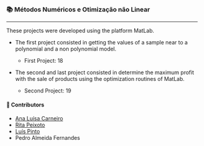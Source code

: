 ### :books: Métodos Numéricos e Otimização não Linear 
***

These projects were developed using the platform MatLab.

- The first project consisted in getting the values of a sample near to a polynomial and a non polynomial model.
  - First Project: 18

- The second and last project consisted in determine the maximum profit with the sale of products using the optimization routines of MatLab. 
  - Second Project: 19

#### :handshake: Contributors 
- [Ana Luísa Carneiro](https://github.com/Analucar)
- [Rita Peixoto](https://github.com/rita-peixoto)
- [Luís Pinto](https://github.com/L-Pinto)
- Pedro Almeida Fernandes
